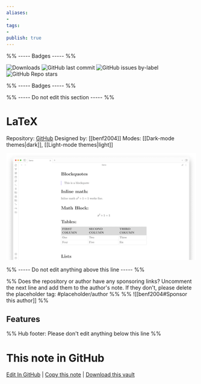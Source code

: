 ```yaml
---
aliases:
- 
tags: 
- 
publish: true
---
```


%% ----- Badges ----- %%

![Downloads](https://img.shields.io/badge/downloads-6478-573E7A?style=for-the-badge&logo=)
![GitHub last commit](https://img.shields.io/github/last-commit/benf2004/Obsidian-LaTeX-Theme?color=573E7A&label=last%20update&logo=github&style=for-the-badge)
![GitHub issues by-label](https://img.shields.io/github/issues/benf2004/Obsidian-LaTeX-Theme/help%20wanted?color=573E7A&logo=github&style=for-the-badge) 
![GitHub Repo stars](https://img.shields.io/github/stars/benf2004/Obsidian-LaTeX-Theme?color=573E7A&logo=github&style=for-the-badge)

%% ----- Badges ----- %%

%% ----- Do not edit this section ----- %%

# LaTeX

Repository: [GitHub](https://github.com/benf2004/Obsidian-LaTeX-Theme)
Designed by: [[benf2004]]
Modes: [[Dark-mode themes|dark]], [[Light-mode themes|light]]



![screenshot](https://github.com/benf2004/Obsidian-LaTeX-Theme/raw/HEAD/screenshots/preview.png)

%% ----- Do not edit anything above this line ----- %% 

%% Does the repository or author have any sponsoring links? Uncomment the next line and add them to the author's note. If they don't, please delete the placeholder tag: #placeholder/author %%
%% ![[benf2004#Sponsor this author]] %%


## Features



%% Hub footer: Please don't edit anything below this line %%

# This note in GitHub

<span class="git-footer">[Edit In GitHub](https://github.dev/obsidian-community/obsidian-hub/blob/main/02%20-%20Community%20Expansions/02.05%20All%20Community%20Expansions/Themes/LaTeX.md "git-hub-edit-note") | [Copy this note](https://raw.githubusercontent.com/obsidian-community/obsidian-hub/main/02%20-%20Community%20Expansions/02.05%20All%20Community%20Expansions/Themes/LaTeX.md "git-hub-copy-note") | [Download this vault](https://github.com/obsidian-community/obsidian-hub/archive/refs/heads/main.zip "git-hub-download-vault") </span>

